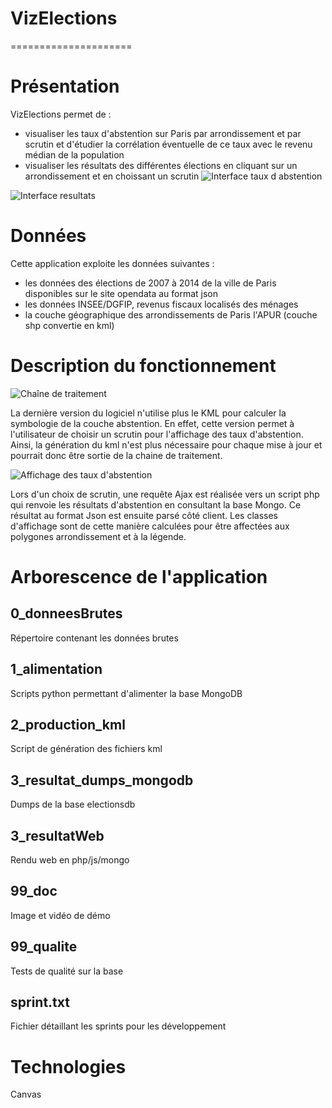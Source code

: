 # VizElections
=====================
# Présentation
VizElections permet de : 
- visualiser les taux d'abstention sur Paris par arrondissement et par scrutin et d'étudier la corrélation éventuelle de ce taux avec le revenu médian de la population
- visualiser les résultats des différentes élections en cliquant sur un arrondissement et en choissant un scrutin
![Interface taux d abstention](https://github.com/cwamgis/VizElections/blob/master/99_doc/visu_tx_abstention.png)

![Interface resultats](https://github.com/cwamgis/VizElections/blob/master/99_doc/visu_res.png)


# Données
Cette application exploite les données suivantes : 
- les données des élections de 2007 à 2014 de la ville de Paris disponibles sur le site opendata au format json
- les données INSEE/DGFIP, revenus fiscaux localisés des ménages
- la couche géographique des arrondissements de Paris l'APUR (couche shp convertie en kml)

# Description du fonctionnement
![Chaîne de traitement](https://github.com/cwamgis/VizElections/blob/master/99_doc/chaine.png)


La dernière version du logiciel n'utilise plus le KML pour calculer la symbologie de la couche abstention.
En effet, cette version permet à l'utilisateur de choisir un scrutin pour l'affichage des taux d'abstention.
Ainsi, la génération du kml n'est plus nécessaire pour chaque mise à jour et pourrait donc être sortie de la chaine de traitement.

![Affichage des taux d'abstention](https://github.com/cwamgis/VizElections/blob/master/99_doc/processus_visu.png)

Lors d'un choix de scrutin, une requête Ajax est réalisée vers un script php qui renvoie les résultats d'abstention en consultant la base Mongo. Ce résultat au format Json est ensuite parsé côté client. Les classes d'affichage sont de cette manière calculées pour être affectées aux polygones arrondissement et à la légende.

# Arborescence de l'application
## 0_donneesBrutes
Répertoire contenant les données brutes
## 1_alimentation
Scripts python permettant d'alimenter la base MongoDB
## 2_production_kml
Script de génération des fichiers kml
##  3_resultat_dumps_mongodb
Dumps de la base electionsdb
## 3_resultatWeb
Rendu web en php/js/mongo
## 99_doc
Image et vidéo de démo
## 99_qualite
Tests de qualité sur la base
## sprint.txt
Fichier détaillant les sprints pour les développement




# Technologies
Canvas
